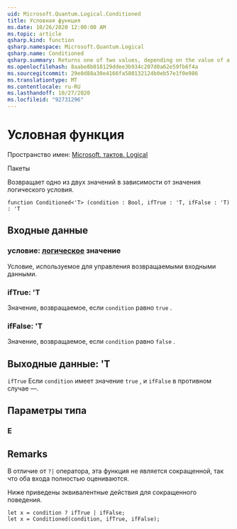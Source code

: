 ```yaml
---
uid: Microsoft.Quantum.Logical.Conditioned
title: Условная функция
ms.date: 10/26/2020 12:00:00 AM
ms.topic: article
qsharp.kind: function
qsharp.namespace: Microsoft.Quantum.Logical
qsharp.name: Conditioned
qsharp.summary: Returns one of two values, depending on the value of a Boolean condition.
ms.openlocfilehash: 8aabe8b018129ddee3b934c207d0a62e59fb6f4a
ms.sourcegitcommit: 29e0d88a30e4166fa580132124b0eb57e1f0e986
ms.translationtype: MT
ms.contentlocale: ru-RU
ms.lasthandoff: 10/27/2020
ms.locfileid: "92731296"
---
```

# <a name="conditioned-function"></a>Условная функция

Пространство имен: [Microsoft. тактов. Logical](xref:Microsoft.Quantum.Logical)

Пакеты [](https://nuget.org/packages/)


Возвращает одно из двух значений в зависимости от значения логического условия.

```qsharp
function Conditioned<'T> (condition : Bool, ifTrue : 'T, ifFalse : 'T) : 'T
```


## <a name="input"></a>Входные данные

### <a name="condition--bool"></a>условие: [логическое](xref:microsoft.quantum.lang-ref.bool) значение

Условие, используемое для управления возвращаемыми входными данными.


### <a name="iftrue--t"></a>ifTrue: 'T

Значение, возвращаемое, если `condition` равно `true` .


### <a name="iffalse--t"></a>ifFalse: 'T

Значение, возвращаемое, если `condition` равно `false` .



## <a name="output--t"></a>Выходные данные: 'T

`ifTrue` Если `condition` имеет значение `true` , и `ifFalse` в противном случае —.

## <a name="type-parameters"></a>Параметры типа

### <a name="t"></a>Е



## <a name="remarks"></a>Remarks

В отличие от `?|` оператора, эта функция не является сокращенной, так что оба входа полностью оцениваются.

Ниже приведены эквивалентные действия для сокращенного поведения.

```Q#
let x = condition ? ifTrue | ifFalse;
let x = Conditioned(condition, ifTrue, ifFalse);
```